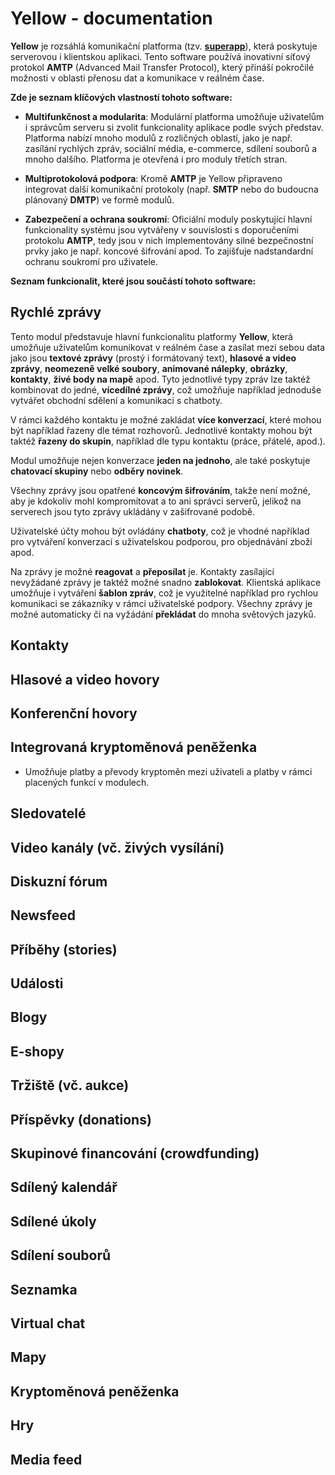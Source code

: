 # Yellow - documentation

**Yellow** je rozsáhlá komunikační platforma (tzv. [**superapp**](https://en.wikipedia.org/wiki/Super-app)), která poskytuje serverovou i klientskou aplikaci. Tento software používá inovativní síťový protokol **AMTP** (Advanced Mail Transfer Protocol), který přináší pokročilé možnosti v oblasti přenosu dat a komunikace v reálném čase.

**Zde je seznam klíčových vlastností tohoto software:**

- **Multifunkčnost a modularita**: Modulární platforma umožňuje uživatelům i správcům serveru si zvolit funkcionality aplikace podle svých představ. Platforma nabízí mnoho modulů z rozličných oblastí, jako je např. zasílání rychlých zpráv, sociální média, e-commerce, sdílení souborů a mnoho dalšího. Platforma je otevřená i pro moduly třetích stran.

- **Multiprotokolová podpora**: Kromě **AMTP** je Yellow připraveno integrovat další komunikační protokoly (např. **SMTP** nebo do budoucna plánovaný **DMTP**) ve formě modulů.

- **Zabezpečení a ochrana soukromí**: Oficiální moduly poskytující hlavní funkcionality systému jsou vytvářeny v souvislosti s doporučeními protokolu **AMTP**, tedy jsou v nich implementovány silné bezpečnostní prvky jako je např. koncové šifrování apod. To zajišťuje nadstandardní ochranu soukromí pro uživatele.

**Seznam funkcionalit, které jsou součástí tohoto software:**

## Rychlé zprávy

Tento modul představuje hlavní funkcionalitu platformy **Yellow**, která umožňuje uživatelům komunikovat v reálném čase a zasílat mezi sebou data jako jsou **textové zprávy** (prostý i formátovaný text), **hlasové a video zprávy**, **neomezeně velké soubory**, **animované nálepky**, **obrázky**, **kontakty**, **živé body na mapě** apod. Tyto jednotlivé typy zpráv lze taktéž kombinovat do jedné, **vícedílné zprávy**, což umožňuje například jednoduše vytvářet obchodní sdělení a komunikaci s chatboty.

V rámci každého kontaktu je možné zakládat **více konverzací**, které mohou být například řazeny dle témat rozhovorů. Jednotlivé kontakty mohou být taktéž **řazeny do skupin**, například dle typu kontaktu (práce, přátelé, apod.).

Modul umožňuje nejen konverzace **jeden na jednoho**, ale také poskytuje **chatovací skupiny** nebo **odběry novinek**.

Všechny zprávy jsou opatřené **koncovým šifrováním**, takže není možné, aby je kdokoliv mohl kompromitovat a to ani správci serverů, jelikož na serverech jsou tyto zprávy ukládány v zašifrované podobě.

Uživatelské účty mohou být ovládány **chatboty**, což je vhodné například pro vytváření konverzací s uživatelskou podporou, pro objednávání zboží apod.

Na zprávy je možné **reagovat** a **přeposílat** je.
Kontakty zasílající nevyžádané zprávy je taktéž možné snadno **zablokovat**.
Klientská aplikace umožňuje i vytváření **šablon zpráv**, což je využitelné například pro rychlou komunikaci se zákazníky v rámci uživatelské podpory. Všechny zprávy je možné automaticky či na vyžádání **překládat** do mnoha světových jazyků.

## Kontakty



## Hlasové a video hovory



## Konferenční hovory



## Integrovaná kryptoměnová peněženka

- Umožňuje platby a převody kryptoměn mezi uživateli a platby v rámci placených funkcí v modulech.



## Sledovatelé



## Video kanály (vč. živých vysílání)



## Diskuzní fórum



## Newsfeed



## Příběhy (stories)



## Události



## Blogy



## E-shopy



## Tržiště (vč. aukce)



## Příspěvky (donations)



## Skupinové financování (crowdfunding)



## Sdílený kalendář



## Sdílené úkoly



## Sdílení souborů



## Seznamka



## Virtual chat



## Mapy



## Kryptoměnová peněženka



## Hry



## Media feed



